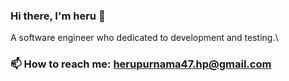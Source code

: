 ### Hi there, I'm heru 👋
A software engineer who dedicated to development and testing.\


### 📫 How to reach me: herupurnama47.hp@gmail.com
<!--END_SECTION:waka-->
